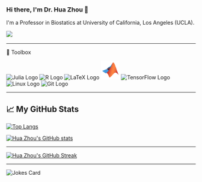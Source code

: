 ### Hi there, I'm Dr. Hua Zhou 👋

I'm a Professor in Biostatics at University of California, Los Angeles (UCLA). 

![](https://komarev.com/ghpvc/?username=Hua-Zhou)

---

🧰 Toolbox

<img src="https://cdn.worldvectorlogo.com/logos/julia-1.svg" alt="Julia Logo" width="50" height="50"/> <img src="https://cdn.worldvectorlogo.com/logos/r-lang.svg" alt="R Logo" width="50" height="50"/> <img src="https://cdn.worldvectorlogo.com/logos/latex.svg" alt="LaTeX Logo" width="50" height="50"/> <img src="https://raw.githubusercontent.com/devicons/devicon/master/icons/matlab/matlab-original.svg" alt="Matlab Logo" width="50" height="50"/> <img src="https://cdn.worldvectorlogo.com/logos/tensorflow-2.svg" alt="TensorFlow Logo" width="50" height="50"/> <img src="https://cdn.worldvectorlogo.com/logos/linux-tux.svg" alt="Linux Logo" width="50" height="50"/> <img src="https://cdn.worldvectorlogo.com/logos/git-icon.svg" alt="Git Logo" width="50" height="50"/>

---

## &#x1f4c8; My GitHub Stats

[![Top Langs](https://github-readme-stats.vercel.app/api/top-langs/?username=Hua-Zhou&hide=java,html,css&theme=radical)](https://github.com/anuraghazra/github-readme-stats)

[![Hua Zhou's GitHub stats](https://github-readme-stats.vercel.app/api?username=Hua-Zhou&theme=radical)](https://github.com/anuraghazra/github-readme-stats)

---

[![Hua Zhou's GitHub Streak](https://github-readme-streak-stats.herokuapp.com/?user=Hua-Zhou&theme=radical)](https://git.io/streak-stats)

---

![Jokes Card](https://readme-jokes.vercel.app/api)
